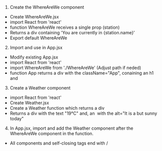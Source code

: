 1. Create the WhereAreWe component 
- Create WhereAreWe.jsx
- import React from 'react'
- function WhereAreWe receives a single prop (station)
- Returns a div containing 'You are currently in {station.name}'
- Export default WhereAreWe

2. Import and use in App.jsx
- Modify existing App.jsx
- import React from 'react'
- import WhereAreWe from './WhereAreWe' (Adjust path if neded)
- function App returns a div with the className="App", conaining an h1 and <WhereAreWe name="Onehunga">

3. Create a Weather component
- import React from 'react'
- Create Weather.jsx
- Create a Weather function which returns a div
- Returns a div with the text "19°C" and, an <img> with the alt="It is a but sunny today"

4. In App.jsx, import and add the Weather component after the WhereAreWe component in the function.

* All components and self-closing tags end with /
